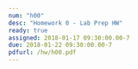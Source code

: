 ```yaml
---
num: "h00"
desc: "Homework 0 - Lab Prep HW"
ready: true
assigned: 2018-01-17 09:30:00.00-7
due: 2018-01-22 09:30:00.00-7
pdfurl: /hw/h00.pdf
---
```

